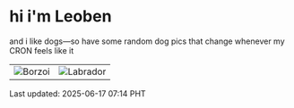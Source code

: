 # hi i'm Leoben

and i like dogs—so have some random dog pics that change whenever my CRON feels like it

|  |  |
|--------|----------|
| ![Borzoi](https://random-dog-vercel.vercel.app/api/random-borzoi?v=1750115686) | ![Labrador](https://random-dog-vercel.vercel.app/api/random-labrador?v=1750115686) |

Last updated: 2025-06-17 07:14 PHT
